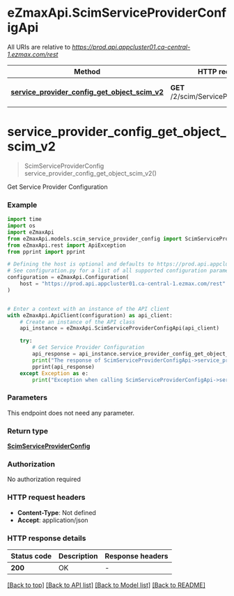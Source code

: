 # eZmaxApi.ScimServiceProviderConfigApi

All URIs are relative to *https://prod.api.appcluster01.ca-central-1.ezmax.com/rest*

Method | HTTP request | Description
------------- | ------------- | -------------
[**service_provider_config_get_object_scim_v2**](ScimServiceProviderConfigApi.md#service_provider_config_get_object_scim_v2) | **GET** /2/scim/ServiceProviderConfig | Get Service Provider Configuration


# **service_provider_config_get_object_scim_v2**
> ScimServiceProviderConfig service_provider_config_get_object_scim_v2()

Get Service Provider Configuration

### Example

```python
import time
import os
import eZmaxApi
from eZmaxApi.models.scim_service_provider_config import ScimServiceProviderConfig
from eZmaxApi.rest import ApiException
from pprint import pprint

# Defining the host is optional and defaults to https://prod.api.appcluster01.ca-central-1.ezmax.com/rest
# See configuration.py for a list of all supported configuration parameters.
configuration = eZmaxApi.Configuration(
    host = "https://prod.api.appcluster01.ca-central-1.ezmax.com/rest"
)


# Enter a context with an instance of the API client
with eZmaxApi.ApiClient(configuration) as api_client:
    # Create an instance of the API class
    api_instance = eZmaxApi.ScimServiceProviderConfigApi(api_client)

    try:
        # Get Service Provider Configuration
        api_response = api_instance.service_provider_config_get_object_scim_v2()
        print("The response of ScimServiceProviderConfigApi->service_provider_config_get_object_scim_v2:\n")
        pprint(api_response)
    except Exception as e:
        print("Exception when calling ScimServiceProviderConfigApi->service_provider_config_get_object_scim_v2: %s\n" % e)
```



### Parameters
This endpoint does not need any parameter.

### Return type

[**ScimServiceProviderConfig**](ScimServiceProviderConfig.md)

### Authorization

No authorization required

### HTTP request headers

 - **Content-Type**: Not defined
 - **Accept**: application/json

### HTTP response details
| Status code | Description | Response headers |
|-------------|-------------|------------------|
**200** | OK |  -  |

[[Back to top]](#) [[Back to API list]](../README.md#documentation-for-api-endpoints) [[Back to Model list]](../README.md#documentation-for-models) [[Back to README]](../README.md)

